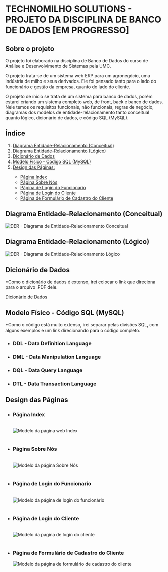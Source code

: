 <h1>TECHNOMILHO SOLUTIONS - PROJETO DA DISCIPLINA DE BANCO DE DADOS [EM PROGRESSO]</h1>

<h2>Sobre o projeto</h2>
<p>O projeto foi elaborado na disciplina de Banco de Dados do curso de Análise e Desenvolvimento de Sistemas pela UMC.</p>
<p>O projeto trata-se de um sistema web ERP para um agronegócio, uma indústria de milho e seus derivados. Ele foi pensado tanto para o lado do funcionário e gestão da empresa, quanto do lado do cliente.</p>
<p>O projeto de ínicio se trata de um sistema para banco de dados, porém estarei criando um sistema completo web, de front, back e banco de dados. Nele temos os requisitos funcionais, não funcionais, regras de negócio, diagramas dos modelos de entidade-relacionamento tanto conceitual quanto lógico, dicionário de dados, e código SQL (MySQL).</p>

<h2>Índice</h2>
<ol>
  <li><a href="#Conceitual">Diagrama Entidade-Relacionamento (Conceitual)</a></li>
  <li><a href="#Logico">Diagrama Entidade-Relacionamento (Lógico)</a></li>
  <li><a href="#Dicionario">Dicionário de Dados</a></li>
  <li><a href="#Fisico">Modelo Físico - Código SQL (MySQL)</a></li>
  <li><a href="#Design">Design das Páginas:</a></li>
    <ul>
      <li><a href="#Index">Página Index</a></li>
      <li><a href="#SobreNos">Página Sobre Nós</a></li>
      <li><a href="#LoginFunc">Página de Login do Funcionario</a></li>
      <li><a href="#LoginCliente">Página de Login do Cliente</a></li>
      <li><a href="#FormularioCliente">Página de Formulário de Cadastro do Cliente</a></li>
    </ul>
</ol>

<h2>Diagrama Entidade-Relacionamento (Conceitual)</h2>
<a name="Conceitual"></a>
<img src="https://github.com/Jrbastos18/Technomilho_Solutions/blob/main/img/ModeloConceitual07.png" alt="DER - Diagrama de Entidade-Relacionamento Conceitual">

<h2>Diagrama Entidade-Relacionamento (Lógico)</h2>
<a name="Logico"></a>
<img src="https://github.com/Jrbastos18/Technomilho_Solutions/blob/main/img/ModeloLogico03.png" alt="DER - Diagrama de Entidade-Relacionamento Lógico">

<h2>Dicionário de Dados</h2>
<a name="Dicionario"></a>
<p>*Como o dicionário de dados é extenso, irei colocar o link que direciona para o arquivo .PDF dele.</p>
<a href="https://github.com/Jrbastos18/Technomilho_Solutions/blob/main/doc/DicionarioTechnomilho.pdf">Dicionário de Dados</a>

<h2>Modelo Físico - Código SQL (MySQL)</h2>
<a name="Fisico"></a>
<p>*Como o código está muito extenso, irei separar pelas divisões SQL, com alguns exemplos e um link direcionando para o código completo.</p>
<ul>
  <li><h3>DDL - Data Definition Language</h3></li>
  <li><h3>DML - Data Manipulation Language</h3></li>
  <li><h3>DQL - Data Query Language</h3></li>
  <li><h3>DTL - Data Transaction Language</h3></li>
</ul>



<h2>Design das Páginas</h2>
<a name="Design"></a>
<ul>
    <li><h3>Página Index</h3></li><br>
    <a name="Index"></a>
    <img src="https://github.com/Jrbastos18/Technomilho_Solutions/blob/main/img/Index.png" alt="Modelo da página web Index">
    <br><br>
    <li><h3>Página Sobre Nós</h3></li><br>
    <a name="SobreNos"></a>
    <img src="https://github.com/Jrbastos18/Technomilho_Solutions/blob/main/img/Sobre%20n%C3%B3s.png" alt="Modelo da página Sobre Nós">
    <br><br>
    <li><h3>Página de Login do Funcionario</h3></li><br>
    <a name="LoginFunc"></a>
    <img src="https://github.com/Jrbastos18/Technomilho_Solutions/blob/main/img/Login-Funcionario.png" alt="Modelo da página de login do funcionário">
    <br><br>
    <li><h3>Página de Login do Cliente</h3></li><br>
    <a name="LoginCliente"></a>
    <img src="https://github.com/Jrbastos18/Technomilho_Solutions/blob/main/img/Login-Cliente.png" alt="Modelo da página de login do cliente">
    <br><br>
    <li><h3>Página de Formulário de Cadastro do Cliente</h3></li>
    <a name="FormularioCliente"></a>
    <img src="https://github.com/Jrbastos18/Technomilho_Solutions/blob/main/img/Formul%C3%A1rio%20de%20Cadastro%20do%20Cliente.png" alt="Modelo da página de formulário de cadastro do cliente">
    
</ul>

